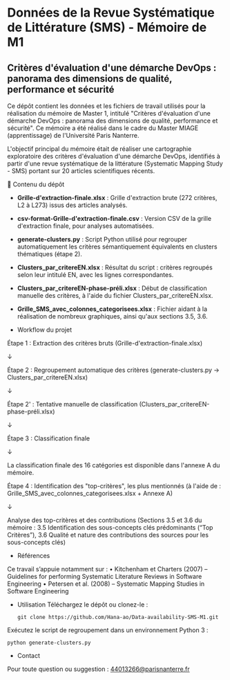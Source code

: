 # Données de la Revue Systématique de Littérature (SMS) - Mémoire de M1
## Critères d'évaluation d'une démarche DevOps : panorama des dimensions de qualité, performance et sécurité

Ce dépôt contient les données et les fichiers de travail utilisés pour la réalisation du mémoire de Master 1, intitulé "Critères d'évaluation d'une démarche DevOps : panorama des dimensions de qualité, performance et sécurité". Ce mémoire a été réalisé dans le cadre du Master MIAGE (apprentissage) de l'Université Paris Nanterre.

L'objectif principal du mémoire était de réaliser une cartographie exploratoire des critères d'évaluation d'une démarche DevOps, identifiés à partir d'une revue systématique de la littérature (Systematic Mapping Study - SMS) portant sur 20 articles scientifiques récents.

📂 Contenu du dépôt

- **Grille-d'extraction-finale.xlsx** : Grille d'extraction brute (272 critères, L2 à L273) issus des articles analysés.
- **csv-format-Grille-d'extraction-finale.csv** : Version CSV de la grille d'extraction finale, pour analyses automatisées.
- **generate-clusters.py** : Script Python utilisé pour regrouper automatiquement les critères sémantiquement équivalents en clusters thématiques (étape 2).
- **Clusters_par_critereEN.xlsx** : Résultat du script : critères regroupés selon leur intitulé EN, avec les lignes correspondantes.
- **Clusters_par_critereEN-phase-préli.xlsx** : Début de classification manuelle des critères, à l'aide du fichier Clusters_par_critereEN.xlsx.
- **Grille_SMS_avec_colonnes_categorisees.xlsx** : Fichier aidant à la réalisation de nombreux graphiques, ainsi qu'aux sections 3.5, 3.6.

- Workflow du projet

Étape 1 : Extraction des critères bruts (Grille-d'extraction-finale.xlsx)

↓

Étape 2 : Regroupement automatique des critères (generate-clusters.py → Clusters_par_critereEN.xlsx)

↓

Étape 2' : Tentative manuelle de classification (Clusters_par_critereEN-phase-préli.xlsx)

↓

Étape 3 : Classification finale 

↓

La classification finale des 16 catégories est disponible dans l'annexe A du mémoire. 


Étape 4 : Identification des "top-critères", les plus mentionnés (à l'aide de : Grille_SMS_avec_colonnes_categorisees.xlsx + Annexe A)

↓

Analyse des top-critères et des contributions (Sections 3.5 et 3.6 du mémoire : 3.5 Identification des sous-concepts clés prédominants (“Top Critères”), 3.6 Qualité et nature des contributions des sources pour les sous-concepts clés)


- Références

Ce travail s’appuie notamment sur :
	•	Kitchenham et Charters (2007) – Guidelines for performing Systematic Literature Reviews in Software Engineering
	•	Petersen et al. (2008) – Systematic Mapping Studies in Software Engineering

- Utilisation
Téléchargez le dépôt ou clonez-le :

      git clone https://github.com/Hana-ao/Data-availability-SMS-M1.git

Exécutez le script de regroupement dans un environnement Python 3 :

    python generate-clusters.py

- Contact

Pour toute question ou suggestion :
44013266@parisnanterre.fr


